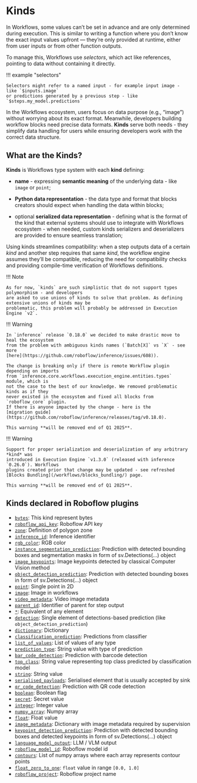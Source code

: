 # Kinds

In Workflows, some values can’t be set in advance and are only determined during execution. 
This is similar to writing a function where you don’t know the exact input values upfront — they’re only 
provided at runtime, either from user inputs or from other function outputs. 

To manage this, Workflows use *selectors*, which act like references, pointing to data without containing it directly. 

!!! example "selectors"

    Selectors might refer to a named input - for example input image - like `$inputs.image` 
    or predictions generated by a previous step - like `$steps.my_model.predictions`

In the Workflows ecosystem, users focus on data purpose (e.g., “image”) without worrying about its exact format. 
Meanwhile, developers building workflow blocks need precise data formats. **Kinds** serve both needs -
they simplify data handling for users while ensuring developers work with the correct data structure.


## What are the **Kinds**?

**Kinds** is Workflows type system with each **kind** defining:

* **name** - expressing **semantic meaning** of the underlying data - like `image` or `point`;

* **Python data representation** - the data type and format that blocks creators should expect when handling 
the data within blocks;

* optional **serialized data representation** - defining what is the format of the kind that 
external systems should use to integrate with Workflows ecosystem - when needed, custom kinds serializers
and deserializers are provided to ensure seamless translation; 

Using kinds streamlines compatibility: when a step outputs data of a certain *kind* and another step requires that 
same *kind*, the workflow engine assumes they’ll be compatible, reducing the need for compatibility checks and 
providing compile-time verification of Workflows definitions.


!!! Note

    As for now, `kinds` are such simplistic that do not support types polymorphism - and developers
    are asked to use unions of kinds to solve that problem. As defining extensive unions of kinds may be 
    problematic, this problem will probably be addressed in Execution Engine `v2`.

!!! Warning

    In `inference` release `0.18.0` we decided to make drastic move to heal the ecosystem 
    from the problem with ambiguous kinds names (`Batch[X]` vs `X` - see more 
    [here](https://github.com/roboflow/inference/issues/608)). 

    The change is breaking only if there is remote Workflow plugin depending on imports
    from `inference.core.workflows.execution_engine.entities.types` module, which is
    not the case to the best of our knowledge. We removed problematic kinds as if they
    never existed in the ecosystem and fixed all blocks from `roboflow_core` plugin.
    If there is anyone impacted by the change - here is the 
    [migration guide](https://github.com/roboflow/inference/releases/tag/v0.18.0).

    This warning **will be removed end of Q1 2025**.
 

!!! Warning

    Support for proper serialization and deserialization of any arbitrary *kind* was 
    introduced in Execution Engine `v1.3.0` (released with inference `0.26.0`). Workflows
    plugins created prior that change may be updated - see refreshed 
    [Blocks Bundling](/workflows/blocks_bundling/) page.

    This warning **will be removed end of Q1 2025**.


## Kinds declared in Roboflow plugins
<!--- AUTOGENERATED_KINDS_LIST -->
* [`bytes`](/workflows/kinds/bytes): This kind represent bytes
* [`roboflow_api_key`](/workflows/kinds/roboflow_api_key): Roboflow API key
* [`zone`](/workflows/kinds/zone): Definition of polygon zone
* [`inference_id`](/workflows/kinds/inference_id): Inference identifier
* [`rgb_color`](/workflows/kinds/rgb_color): RGB color
* [`instance_segmentation_prediction`](/workflows/kinds/instance_segmentation_prediction): Prediction with detected bounding boxes and segmentation masks in form of sv.Detections(...) object
* [`image_keypoints`](/workflows/kinds/image_keypoints): Image keypoints detected by classical Computer Vision method
* [`object_detection_prediction`](/workflows/kinds/object_detection_prediction): Prediction with detected bounding boxes in form of sv.Detections(...) object
* [`point`](/workflows/kinds/point): Single point in 2D
* [`image`](/workflows/kinds/image): Image in workflows
* [`video_metadata`](/workflows/kinds/video_metadata): Video image metadata
* [`parent_id`](/workflows/kinds/parent_id): Identifier of parent for step output
* [`*`](/workflows/kinds/*): Equivalent of any element
* [`detection`](/workflows/kinds/detection): Single element of detections-based prediction (like `object_detection_prediction`)
* [`dictionary`](/workflows/kinds/dictionary): Dictionary
* [`classification_prediction`](/workflows/kinds/classification_prediction): Predictions from classifier
* [`list_of_values`](/workflows/kinds/list_of_values): List of values of any type
* [`prediction_type`](/workflows/kinds/prediction_type): String value with type of prediction
* [`bar_code_detection`](/workflows/kinds/bar_code_detection): Prediction with barcode detection
* [`top_class`](/workflows/kinds/top_class): String value representing top class predicted by classification model
* [`string`](/workflows/kinds/string): String value
* [`serialised_payloads`](/workflows/kinds/serialised_payloads): Serialised element that is usually accepted by sink
* [`qr_code_detection`](/workflows/kinds/qr_code_detection): Prediction with QR code detection
* [`boolean`](/workflows/kinds/boolean): Boolean flag
* [`secret`](/workflows/kinds/secret): Secret value
* [`integer`](/workflows/kinds/integer): Integer value
* [`numpy_array`](/workflows/kinds/numpy_array): Numpy array
* [`float`](/workflows/kinds/float): Float value
* [`image_metadata`](/workflows/kinds/image_metadata): Dictionary with image metadata required by supervision
* [`keypoint_detection_prediction`](/workflows/kinds/keypoint_detection_prediction): Prediction with detected bounding boxes and detected keypoints in form of sv.Detections(...) object
* [`language_model_output`](/workflows/kinds/language_model_output): LLM / VLM output
* [`roboflow_model_id`](/workflows/kinds/roboflow_model_id): Roboflow model id
* [`contours`](/workflows/kinds/contours): List of numpy arrays where each array represents contour points
* [`float_zero_to_one`](/workflows/kinds/float_zero_to_one): `float` value in range `[0.0, 1.0]`
* [`roboflow_project`](/workflows/kinds/roboflow_project): Roboflow project name
<!--- AUTOGENERATED_KINDS_LIST -->
